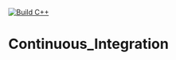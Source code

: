 [![Build C++](https://github.com/AIDAN73/Continuous_Integration/actions/workflows/actions.yml/badge.svg)](https://github.com/AIDAN73/Continuous_Integration/actions/workflows/actions.yml)

# Continuous_Integration
